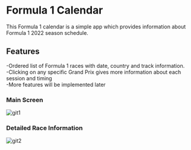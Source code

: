 # Formula 1 Calendar
This Formula 1 calendar is a simple app which provides information about Formula 1 2022 season schedule.

## Features
-Ordered list of Formula 1 races with date, country and track information.  
-Clicking on any specific Grand Prix gives more information about each session and timing  
-More features will be implemented later 

### Main Screen  
![git1](https://user-images.githubusercontent.com/80196043/161795059-3cc0e140-bbcc-4b82-9f70-265455355902.jpg)  
### Detailed Race Information
![git2](https://user-images.githubusercontent.com/80196043/161795144-1721a486-cc48-4b4f-bebf-d3d49c50e9c8.jpg)

